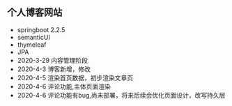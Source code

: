 ## 个人博客网站
- springboot 2.2.5
- semanticUI
- thymeleaf
- JPA
- 2020-3-29 内容管理阶段
- 2020-4-3 博客新增，修改
- 2020-4-5 渲染首页数据，初步渲染文章页
- 2020-4-6 评论功能,主体页面渲染
- 2020-4-6 评论功能有bug,尚未部署，将来后续会优化页面设计，改写持久层
